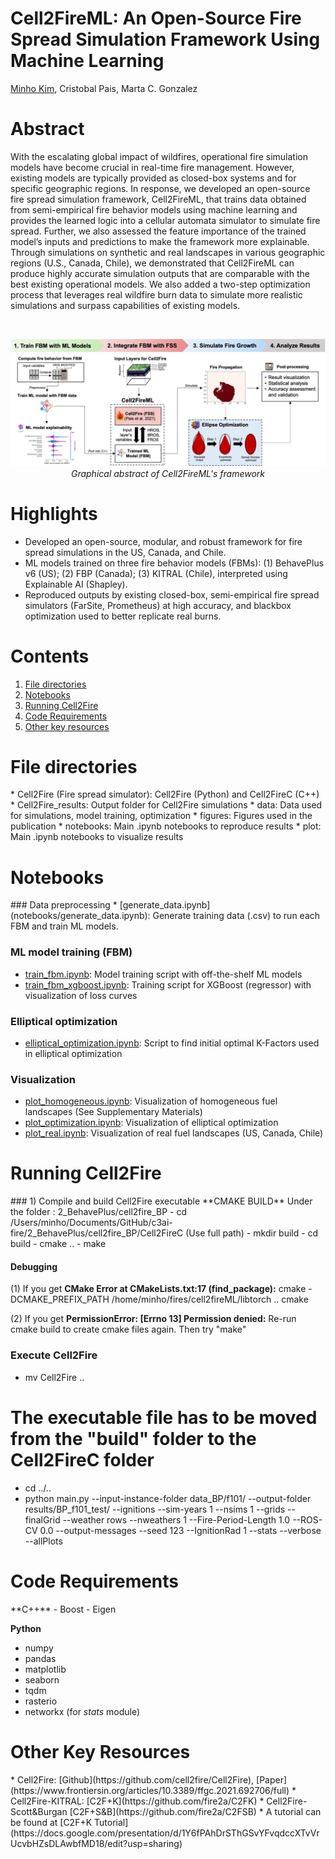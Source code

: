 # Cell2FireML: An Open-Source Fire Spread Simulation Framework Using Machine Learning
[Minho Kim](https://minho.me), Cristobal Pais, Marta C. Gonzalez

# Abstract
With the escalating global impact of wildfires, operational fire simulation models have become crucial in real-time fire management. However, existing models are typically provided as closed-box systems and for specific geographic regions. In response, we developed an open-source fire spread simulation framework, Cell2FireML, that trains data obtained from semi-empirical fire behavior models using machine learning and provides the learned logic into a cellular automata simulator to simulate fire spread. Further, we also assessed the feature importance of the trained model’s inputs and predictions to make the framework more explainable. Through simulations on synthetic and real landscapes in various geographic regions (U.S., Canada, Chile), we demonstrated that Cell2FireML can produce highly accurate simulation outputs that are comparable with the best existing operational models. We also added a two-step optimization process that leverages real wildfire burn data to simulate more realistic simulations and surpass capabilities of existing models.

<br/>
<p align="center">
  <img src="figures/graphical_abstract.jpg" width="900">
  <br><i>Graphical abstract of Cell2FireML's framework</i>
</p>

# Highlights
* Developed an open-source, modular, and robust framework for fire spread simulations in the US, Canada, and Chile.
* ML models trained on three fire behavior models (FBMs): (1) BehavePlus v6 (US); (2) FBP (Canada); (3) KITRAL (Chile), interpreted using Explainable AI (Shapley).
* Reproduced outputs by existing closed-box, semi-empirical fire spread simulators (FarSite, Prometheus) at high accuracy, and blackbox optimization used to better replicate real burns.

# Contents
1. [File directories](#Directories)
2. [Notebooks](#Notebooks)
3. [Running Cell2Fire](#Cell2Fire)
4. [Code Requirements](#Requirements)
5. [Other key resources](#Resources)

<h1 id="Directories">File directories</h1>
* Cell2Fire (Fire spread simulator): Cell2Fire (Python) and Cell2FireC (C++)
* Cell2Fire_results: Output folder for Cell2Fire simulations
* data: Data used for simulations, model training, optimization
* figures: Figures used in the publication
* notebooks: Main .ipynb notebooks to reproduce results
* plot: Main .ipynb notebooks to visualize results

<h1 id="Notebooks">Notebooks</h1>
### Data preprocessing
* [generate_data.ipynb](notebooks/generate_data.ipynb): Generate training data (.csv) to run each FBM and train ML models.

### ML model training (FBM)
* [train_fbm.ipynb](notebooks/train_fbm.ipnb): Model training script with off-the-shelf ML models
* [train_fbm_xgboost.ipynb](notebooks/train_fbm_xgboost.ipynb): Training script for XGBoost (regressor) with visualization of loss curves

### Elliptical optimization
* [elliptical_optimization.ipynb](notebooks/elliptical_optimization.ipynb): Script to find initial optimal K-Factors used in elliptical optimization

### Visualization
* [plot_homogeneous.ipynb](notebooks/plot_homogeneous.ipynb): Visualization of homogeneous fuel landscapes (See Supplementary Materials)
* [plot_optimization.ipynb](notebooks/plot_optimization.ipynb): Visualization of elliptical optimization
* [plot_real.ipynb](notebooks/plot_real.iypnb): Visualization of real fuel landscapes (US, Canada, Chile)

<h1 id="Cell2Fire">Running Cell2Fire</h1>
### 1) Compile and build Cell2Fire executable
**CMAKE BUILD**
Under the folder : 2_BehavePlus/cell2fire_BP
- cd /Users/minho/Documents/GitHub/c3ai-fire/2_BehavePlus/cell2fire_BP/Cell2FireC (Use full path)
- mkdir build
- cd build
- cmake ..
- make

#### Debugging
(1) If you get **CMake Error at CMakeLists.txt:17 (find_package):**
cmake -DCMAKE_PREFIX_PATH /home/minho/fires/cell2fireML/libtorch ..
cmake 

(2) If you get **PermissionError: [Errno 13] Permission denied:**
Re-run cmake build to create cmake files again. Then try "make"

### Execute Cell2Fire
- mv Cell2Fire ..
# The executable file has to be moved from the "build" folder to the Cell2FireC folder
- cd ../..
- python main.py --input-instance-folder data_BP/f101/ --output-folder results/BP_f101_test/ --ignitions --sim-years 1 --nsims 1 --grids --finalGrid --weather rows --nweathers 1 --Fire-Period-Length 1.0 --ROS-CV 0.0 --output-messages --seed 123 --IgnitionRad 1 --stats --verbose --allPlots

<h1 id="Requirements">Code Requirements</h1>
**C++**
- Boost
- Eigen

**Python**
- numpy
- pandas
- matplotlib
- seaborn
- tqdm
- rasterio
- networkx (for *stats* module)

<h1 id="Resources">Other Key Resources</h1>
* Cell2Fire: [Github](https://github.com/cell2fire/Cell2Fire), [Paper](https://www.frontiersin.org/articles/10.3389/ffgc.2021.692706/full)
* Cell2Fire-KITRAL: [C2F+K](https://github.com/fire2a/C2FK)
* Cell2Fire-Scott&Burgan [C2F+S&B](https://github.com/fire2a/C2FSB)
* A tutorial can be found at [C2F+K Tutorial](https://docs.google.com/presentation/d/1Y6fPAhDrSThGSvYFvqdccXTvVrUcvbHZsDLAwbfMD18/edit?usp=sharing)
